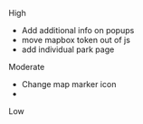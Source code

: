 High
- Add additional info on popups
- move mapbox token out of js
- add individual park page

Moderate
- Change map marker icon
-

Low
